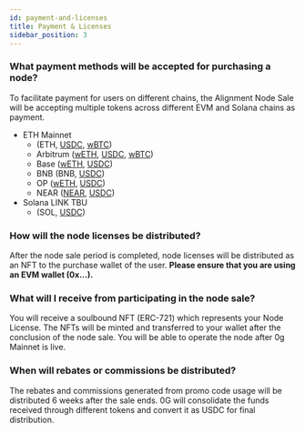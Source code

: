 ```yaml
---
id: payment-and-licenses
title: Payment & Licenses
sidebar_position: 3
---
```


### What payment methods will be accepted for purchasing a node?
To facilitate payment for users on different chains, the Alignment Node Sale will be accepting multiple tokens across different EVM and Solana chains as payment. 
- ETH Mainnet 
    - (ETH, [USDC](https://etherscan.io/token/0xa0b86991c6218b36c1d19d4a2e9eb0ce3606eb48), [wBTC](https://etherscan.io/token/0x2260fac5e5542a773aa44fbcfedf7c193bc2c599))
     - Arbitrum ([wETH](https://arbiscan.io/token/0x82af49447d8a07e3bd95bd0d56f35241523fbab1), [USDC](https://arbiscan.io/token/0xaf88d065e77c8cC2239327C5EDb3A432268e5831), [wBTC](https://arbiscan.io/token/0x2f2a2543B76A4166549F7aaB2e75Bef0aefC5B0f))
     - Base ([wETH](https://basescan.org/token/0x4200000000000000000000000000000000000006), [USDC](https://basescan.org/token/0x833589fCD6eDb6E08f4c7C32D4f71b54bdA02913))
     - BNB (BNB, [USDC](https://bscscan.com/token/0x8ac76a51cc950d9822d68b83fe1ad97b32cd580d))
    - OP ([wETH](https://optimistic.etherscan.io/token/0x4200000000000000000000000000000000000006), [USDC](https://optimistic.etherscan.io/token/0x0b2C639c533813f4Aa9D7837CAf62653d097Ff85))
    - NEAR ([NEAR](https://nearblocks.io/), [USDC](https://nearblocks.io/token/a0b86991c6218b36c1d19d4a2e9eb0ce3606eb48.factory.bridge.near)) 
- Solana LINK TBU 
     - (SOL, [USDC](https://solana.fm/address/EPjFWdd5AufqSSqeM2qN1xzybapC8G4wEGGkZwyTDt1v))

### How will the node licenses be distributed?
After the node sale period is completed, node licenses will be distributed as an NFT to the purchase wallet of the user. **Please ensure that you are using an EVM wallet (0x...).**

### What will I receive from participating in the node sale?
You will receive a soulbound NFT (ERC-721) which represents your Node License. The NFTs will be minted and transferred to your wallet after the conclusion of the node sale. You will be able to operate the node after 0g Mainnet is live. 

### When will rebates or commissions be distributed?
The rebates and commissions generated from promo code usage will be distributed 6 weeks after the sale ends. 0G will consolidate the funds received through different tokens and convert it as USDC for final distribution.  
